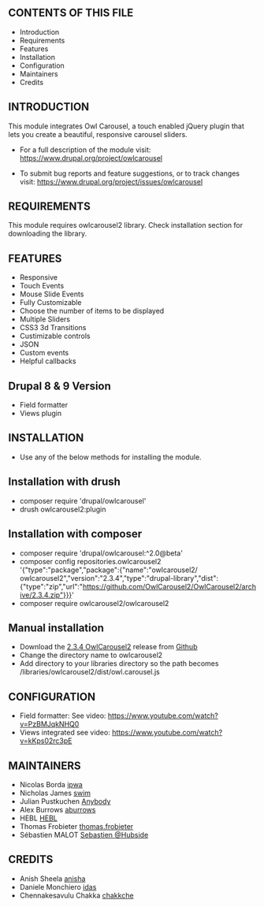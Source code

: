 CONTENTS OF THIS FILE
---------------------

 * Introduction
 * Requirements
 * Features
 * Installation
 * Configuration
 * Maintainers
 * Credits


INTRODUCTION
------------
This module integrates Owl Carousel, a touch enabled jQuery plugin that lets you create a beautiful, responsive carousel sliders.

 * For a full description of the module visit:
   https://www.drupal.org/project/owlcarousel

 * To submit bug reports and feature suggestions, or to track changes visit:
   https://www.drupal.org/project/issues/owlcarousel


REQUIREMENTS
------------

This module requires owlcarousel2 library. Check installation section
for downloading the library.


FEATURES
--------

 * Responsive
 * Touch Events
 * Mouse Slide Events
 * Fully Customizable
 * Choose the number of items to be displayed
 * Multiple Sliders
 * CSS3 3d Transitions
 * Custimizable controls
 * JSON
 * Custom events
 * Helpful callbacks

  Drupal 8 & 9 Version
  --------------------
   * Field formatter
   * Views plugin


INSTALLATION
------------

 * Use any of the below methods for installing the module.


 Installation with drush
 -----------------------

   * composer require 'drupal/owlcarousel'
   * drush owlcarousel2:plugin


 Installation with composer
 --------------------------

   * composer require 'drupal/owlcarousel:^2.0@beta'
   * composer config repositories.owlcarousel2 '{"type":"package","package":{"name":"owlcarousel2/  owlcarousel2","version":"2.3.4","type":"drupal-library","dist":{"type":"zip","url":"https://github.com/OwlCarousel2/OwlCarousel2/archive/2.3.4.zip"}}}'
   * composer require owlcarousel2/owlcarousel2


 Manual installation
 -------------------

  * Download the [2.3.4 OwlCarousel2](https://github.com/OwlCarousel2/OwlCarousel2/archive/refs/tags/2.3.4.zip) release from [Github](https://github.com/OwlCarousel2/OwlCarousel2)
  * Change the directory name to owlcarousel2
  * Add directory to your libraries directory so the path becomes
    /libraries/owlcarousel2/dist/owl.carousel.js


CONFIGURATION
-------------

 * Field formatter: See video: https://www.youtube.com/watch?v=PzBMJqkNHQ0
 * Views integrated see video: https://www.youtube.com/watch?v=kKps02rc3pE


MAINTAINERS
-----------

 * Nicolas Borda [ipwa](https://www.drupal.org/u/ipwa)
 * Nicholas James [swim](https://www.drupal.org/u/swim)
 * Julian Pustkuchen [Anybody](https://www.drupal.org/u/anybody)
 * Alex Burrows [aburrows](https://www.drupal.org/u/aburrows)
 * HEBL [HEBL](https://www.drupal.org/u/hebl)
 * Thomas Frobieter [thomas.frobieter](https://www.drupal.org/u/thomasfrobieter)
 * Sébastien MALOT [Sebastien @Hubside](https://www.drupal.org/u/sebastien-hubside)


CREDITS
-------

 * Anish Sheela [anisha](https://www.drupal.org/u/anisha)
 * Daniele Monchiero [idas](https://www.drupal.org/u/idas)
 * Chennakesavulu Chakka [chakkche](https://www.drupal.org/u/chakkche)
